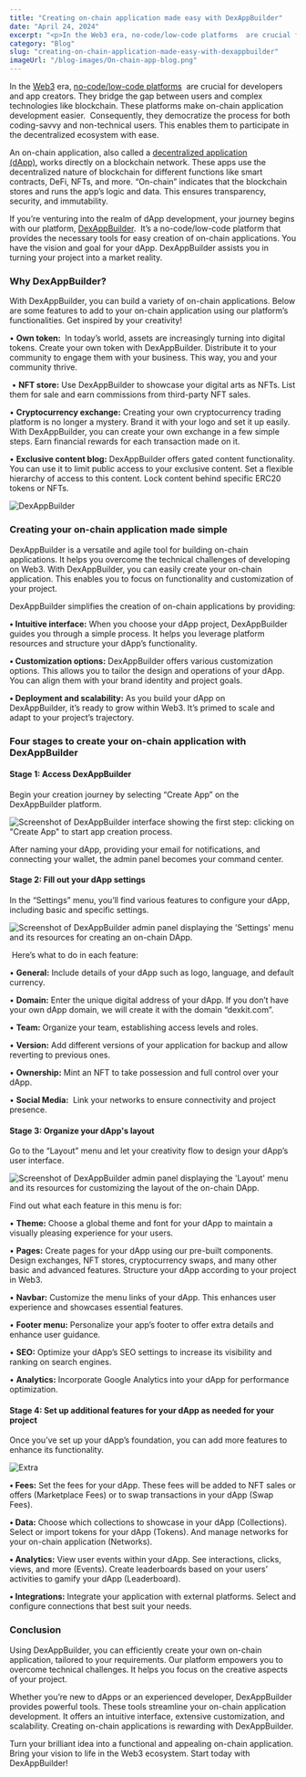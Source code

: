 ```yaml
---
title: "Creating on-chain application made easy with DexAppBuilder"
date: "April 24, 2024"
excerpt: "<p>In the Web3 era, no-code/low-code platforms  are crucial for developers and app creators. They bridge the gap between users and complex technologies like blockchain. These platforms make on-chain&hellip;</p> "
category: "Blog"
slug: "creating-on-chain-application-made-easy-with-dexappbuilder"
imageUrl: "/blog-images/On-chain-app-blog.png"
---
```


In the [Web3](https://dexkit.com/web3-the-present-and-the-future-of-the-internet/) era, [no-code/low-code platforms](https://dexkit.com/no-code-low-code-revolution-transforming-digital-creation/)  are crucial for developers and app creators. They bridge the gap between users and complex technologies like blockchain. These platforms make on-chain application development easier.  Consequently, they democratize the process for both coding-savvy and non-technical users. This enables them to participate in the decentralized ecosystem with ease.

An on-chain application, also called a [decentralized application (dApp)](https://dexkit.com/the-power-of-decentralized-applications-dapps/), works directly on a blockchain network. These apps use the decentralized nature of blockchain for different functions like smart contracts, DeFi, NFTs, and more. “On-chain” indicates that the blockchain stores and runs the app’s logic and data. This ensures transparency, security, and immutability.

If you’re venturing into the realm of dApp development, your journey begins with our platform, [DexAppBuilder](https://dexappbuilder.dexkit.com/).  It’s a no-code/low-code platform that provides the necessary tools for easy creation of on-chain applications. You have the vision and goal for your dApp. DexAppBuilder assists you in turning your project into a market reality.

### Why DexAppBuilder?

With DexAppBuilder, you can build a variety of on-chain applications. Below are some features to add to your on-chain application using our platform’s functionalities. Get inspired by your creativity!

• **Own token:**  In today’s world, assets are increasingly turning into digital tokens. Create your own token with DexAppBuilder. Distribute it to your community to engage them with your business. This way, you and your community thrive.

 • **NFT store:** Use DexAppBuilder to showcase your digital arts as NFTs. List them for sale and earn commissions from third-party NFT sales.

• **Cryptocurrency exchange:** Creating your own cryptocurrency trading platform is no longer a mystery. Brand it with your logo and set it up easily. With DexAppBuilder, you can create your own exchange in a few simple steps. Earn financial rewards for each transaction made on it.

• **Exclusive content blog:** DexAppBuilder offers gated content functionality. You can use it to limit public access to your exclusive content. Set a flexible hierarchy of access to this content. Lock content behind specific ERC20 tokens or NFTs.

![DexAppBuilder](https://dexkit.com/wp-content/uploads/DexAppBuilder-1.png)

### Creating your on-chain application made simple

DexAppBuilder is a versatile and agile tool for building on-chain applications. It helps you overcome the technical challenges of developing on Web3. With DexAppBuilder, you can easily create your on-chain application. This enables you to focus on functionality and customization of your project.

DexAppBuilder simplifies the creation of on-chain applications by providing:

**• Intuitive interface:** When you choose your dApp project, DexAppBuilder guides you through a simple process. It helps you leverage platform resources and structure your dApp’s functionality.

**• Customization options:** DexAppBuilder offers various customization options. This allows you to tailor the design and operations of your dApp. You can align them with your brand identity and project goals.

**• Deployment and scalability:** As you build your dApp on DexAppBuilder, it’s ready to grow within Web3. It’s primed to scale and adapt to your project’s trajectory.

### Four stages to create your on-chain application with DexAppBuilder

#### Stage 1: Access DexAppBuilder

Begin your creation journey by selecting “Create App” on the DexAppBuilder platform.

![Screenshot of DexAppBuilder interface showing the first step: clicking on "Create App" to start app creation process.](https://dexkit.com/wp-content/uploads/Stage-1-image-1.png)

After naming your dApp, providing your email for notifications, and connecting your wallet, the admin panel becomes your command center.

#### Stage 2: Fill out your dApp settings

In the “Settings” menu, you’ll find various features to configure your dApp, including basic and specific settings.

![Screenshot of DexAppBuilder admin panel displaying the 'Settings' menu and its resources for creating an on-chain DApp.](https://dexkit.com/wp-content/uploads/Stage-2-Settings.png)

 Here’s what to do in each feature:

• **General:** Include details of your dApp such as logo, language, and default currency.

• **Domain:** Enter the unique digital address of your dApp. If you don’t have your own dApp domain, we will create it with the domain “dexkit.com”.

• **Team:** Organize your team, establishing access levels and roles.

• **Version:** Add different versions of your application for backup and allow reverting to previous ones.

• **Ownership:** Mint an NFT to take possession and full control over your dApp.

• **Social Media:**  Link your networks to ensure connectivity and project presence.

#### Stage 3: Organize your dApp's layout

Go to the “Layout” menu and let your creativity flow to design your dApp’s user interface.

![Screenshot of DexAppBuilder admin panel displaying the 'Layout' menu and its resources for customizing the layout of the on-chain DApp.](https://dexkit.com/wp-content/uploads/Stage-3-Layout.png)

Find out what each feature in this menu is for:

• **Theme:** Choose a global theme and font for your dApp to maintain a visually pleasing experience for your users.

• **Pages:** Create pages for your dApp using our pre-built components. Design exchanges, NFT stores, cryptocurrency swaps, and many other basic and advanced features. Structure your dApp according to your project in Web3.

• **Navbar:** Customize the menu links of your dApp. This enhances user experience and showcases essential features.

• **Footer menu:** Personalize your app’s footer to offer extra details and enhance user guidance.

• **SEO:** Optimize your dApp’s SEO settings to increase its visibility and ranking on search engines.

• **Analytics:** Incorporate Google Analytics into your dApp for performance optimization.

#### Stage 4: Set up additional features for your dApp as needed for your project

Once you’ve set up your dApp’s foundation, you can add more features to enhance its functionality.

![Extra](https://dexkit.com/wp-content/uploads/Stage-4-Additional-features-1.png)

**• Fees:** Set the fees for your dApp. These fees will be added to NFT sales or offers (Marketplace Fees) or to swap transactions in your dApp (Swap Fees).

**• Data:** Choose which collections to showcase in your dApp (Collections). Select or import tokens for your dApp (Tokens). And manage networks for your on-chain application (Networks).

**• Analytics:** View user events within your dApp. See interactions, clicks, views, and more (Events). Create leaderboards based on your users’ activities to gamify your dApp (Leaderboard).

**• Integrations:** Integrate your application with external platforms. Select and configure connections that best suit your needs.

### Conclusion

Using DexAppBuilder, you can efficiently create your own on-chain application, tailored to your requirements. Our platform empowers you to overcome technical challenges. It helps you focus on the creative aspects of your project.  

Whether you’re new to dApps or an experienced developer, DexAppBuilder provides powerful tools. These tools streamline your on-chain application development. It offers an intuitive interface, extensive customization, and scalability. Creating on-chain applications is rewarding with DexAppBuilder.

Turn your brilliant idea into a functional and appealing on-chain application. Bring your vision to life in the Web3 ecosystem. Start today with DexAppBuilder!
